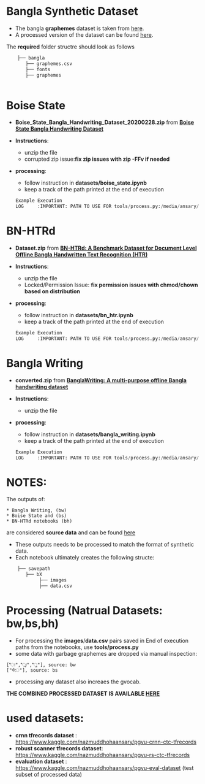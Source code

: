 # Bangla Synthetic Dataset
* The bangla **graphemes** dataset is taken from [here](https://www.kaggle.com/pestipeti/bengali-quick-eda/#data). 
* A processed version of the dataset can be found [here](https://www.kaggle.com/nazmuddhohaansary/recognizer-source). 

The  **required** folder structre should look as follows
    
```python
    ├── bangla
       ├── graphemes.csv
       ├── fonts
       ├── graphemes
       
```
# Boise State
* **Boise_State_Bangla_Handwriting_Dataset_20200228.zip**  from  [**Boise State Bangla Handwriting Dataset**](https://scholarworks.boisestate.edu/saipl/1/)
* **Instructions**: 
    * unzip the file
    * corrupted zip issue:**fix zip issues with zip -FFv if needed**

* **processing**:
    * follow instruction in **datasets/boise_state.ipynb**
    * keep a track of the path printed at the end of execution

    ```python
    Example Execution
    LOG     :IMPORTANT: PATH TO USE FOR tools/process.py:/media/ansary/DriveData/Work/bengalAI/datasets/Recognition/bs
    ```

# BN-HTRd
* **Dataset.zip**  from  [**BN-HTRd: A Benchmark Dataset for Document Level Offline Bangla Handwritten Text Recognition (HTR)**](https://data.mendeley.com/datasets/743k6dm543/1)
* **Instructions**: 
    * unzip the file
    * Locked/Permission Issue: **fix permission issues with chmod/chown based on distribution**

* **processing**:
    * follow instruction in **datasets/bn_htr.ipynb**
    * keep a track of the path printed at the end of execution

    ```python
    Example Execution
    LOG     :IMPORTANT: PATH TO USE FOR tools/process.py:/media/ansary/DriveData/Work/bengalAI/datasets/Recognition/bh
    ```


# Bangla Writing
* **converted.zip** from  [**BanglaWriting: A multi-purpose offline Bangla handwriting dataset**](https://data.mendeley.com/datasets/r43wkvdk4w/1)
* **Instructions**: 
    * unzip the file
* **processing**:
    * follow instruction in **datasets/bangla_writing.ipynb**
    * keep a track of the path printed at the end of execution

    ```python
    Example Execution
    LOG     :IMPORTANT: PATH TO USE FOR tools/process.py:/media/ansary/DriveData/Work/bengalAI/datasets/Recognition/bw
    ```


# **NOTES**:
The outputs of: 

    * Bangla Writing, (bw) 
    * Boise State and (bs)
    * BN-HTRd notebooks (bh)

are considered **source data** and can be found [here](https://www.kaggle.com/nazmuddhohaansary/recognizer-source)

* These outputs needs to be processed to match the format of synthetic data.
* Each notebook ultimately creates the following structe:

```python
    ├── savepath
       ├── bX
            ├── images
            ├── data.csv

```    

# Processing (Natrual Datasets: bw,bs,bh)
* For processing the **images**/**data.csv** pairs saved in End of execution paths from the notebooks, use **tools/process.py**
* some data with garbage graphemes are dropped via manual inspection:
```
["া","্বা","্ল"], source: bw
["ভঁে"], source: bs
```
* processing any dataset also increaes the gvocab. 

**THE COMBINED PROCESSED DATASET IS AVAILABLE [HERE]()**

# used datasets:
* **crnn tfrecords dataset** : https://www.kaggle.com/nazmuddhohaansary/pgvu-crnn-ctc-tfrecords
* **robust scanner tfrecords dataset**: https://www.kaggle.com/nazmuddhohaansary/pgvu-rs-ctc-tfrecords
* **evaluation dataset**     : https://www.kaggle.com/nazmuddhohaansary/pgvu-eval-dataset (test subset of processed data)  